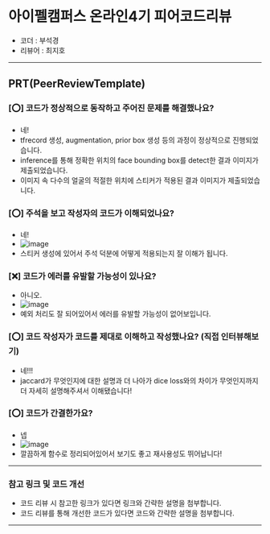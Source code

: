 # 아이펠캠퍼스 온라인4기 피어코드리뷰

- 코더 : 부석경
- 리뷰어 : 최지호  

---------------------------------------------
## **PRT(PeerReviewTemplate)**

### **[⭕] 코드가 정상적으로 동작하고 주어진 문제를 해결했나요?**
  - 네!
  - tfrecord 생성, augmentation, prior box 생성 등의 과정이 정상적으로 진행되었습니다.
  - inference를 통해 정확한 위치의 face bounding box를 detect한 결과 이미지가 제출되었습니다.
  - 이미지 속 다수의 얼굴의 적절한 위치에 스티커가 적용된 결과 이미지가 제출되었습니다.

### **[⭕] 주석을 보고 작성자의 코드가 이해되었나요?**
  - 네!  
  - ![image](https://github.com/JeJuBOO/Aiffel_Nodes/assets/79844211/cc694843-b002-4270-95f1-e3d705831ad4)  
  - 스티커 생성에 있어서 주석 덕분에 어떻게 적용되는지 잘 이해가 됩니다.  

### **[❌] 코드가 에러를 유발할 가능성이 있나요?**
  - 아니오.  
  - ![image](https://github.com/JeJuBOO/Aiffel_Nodes/assets/79844211/cc694843-b002-4270-95f1-e3d705831ad4)  
  - 예외 처리도 잘 되어있어서 에러를 유발할 가능성이 없어보입니다.  
    
### **[⭕] 코드 작성자가 코드를 제대로 이해하고 작성했나요?** (직접 인터뷰해보기)
  - 네!!!  
  - jaccard가 무엇인지에 대한 설명과 더 나아가 dice loss와의 차이가 무엇인지까지 더 자세히 설명해주셔서 이해됐습니다!  

### **[⭕] 코드가 간결한가요?**
  - 넵  
  - ![image](https://github.com/JeJuBOO/Aiffel_Nodes/assets/79844211/662dfdc3-42c3-4860-a02c-0411ce05b9fa)  
  - 깔끔하게 함수로 정리되어있어서 보기도 좋고 재사용성도 뛰어납니다!  


----------------------------------------------
### **참고 링크 및 코드 개선**
* 코드 리뷰 시 참고한 링크가 있다면 링크와 간략한 설명을 첨부합니다.
* 코드 리뷰를 통해 개선한 코드가 있다면 코드와 간략한 설명을 첨부합니다.

----------------------------------------------
